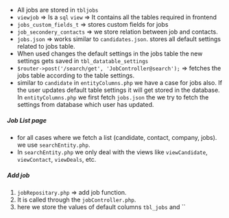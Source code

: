- All jobs are stored in `tbljobs`
- `viewjob` => Is  a `sql` `view` => It contains all the tables required in frontend
- `jobs_custom_fields_t` => stores custom fields for jobs
- `job_secondery_contacts` => we store relation between job and contacts.
- `jobs.json` => works similar to `candidates.json`. stores all default settings related to jobs table. 
- When used changes the default settings in the jobs table the new settings gets saved in `tbl_datatable_settings` 
- `$router->post('/search/get', 'JobController@search');` => fetches the jobs table according to the table settings.
- similar to `candidate` in `entityColumns.php` we have a case for jobs also. If the user updates default table settings it will get stored in the database. In `entityColumns.php` we first fetch `jobs.json` the we try to fetch the settings from database which user has updated.
##### Job List page
- for all cases where we fetch a list (candidate, contact, company, jobs). we use `searchEntity.php`.
- In `searchEntity.php` we only deal with the views like `viewCandidate`, `viewContact`, `viewDeals`, etc.

##### Add job
1. `jobRepositary.php` => add job function.
2. It is called through the `jobController.php`.
3. here we store the values of default columns `tbl_jobs` and ``

